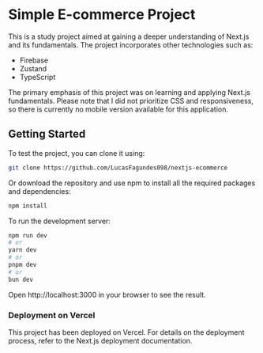 # Simple E-commerce Project

This is a study project aimed at gaining a deeper understanding of Next.js and its fundamentals. The project incorporates other technologies such as:

- Firebase
- Zustand
- TypeScript

The primary emphasis of this project was on learning and applying Next.js fundamentals. Please note that I did not prioritize CSS and responsiveness, so there is currently no mobile version available for this application.

## Getting Started

To test the project, you can clone it using:

```bash
git clone https://github.com/LucasFagundes098/nextjs-ecommerce
```

Or download the repository and use npm to install all the required packages and dependencies:

```bash
npm install
```

To run the development server:

```bash
npm run dev
# or
yarn dev
# or
pnpm dev
# or
bun dev
```
Open http://localhost:3000 in your browser to see the result.

### Deployment on Vercel
This project has been deployed on Vercel. For details on the deployment process, refer to the Next.js deployment documentation.